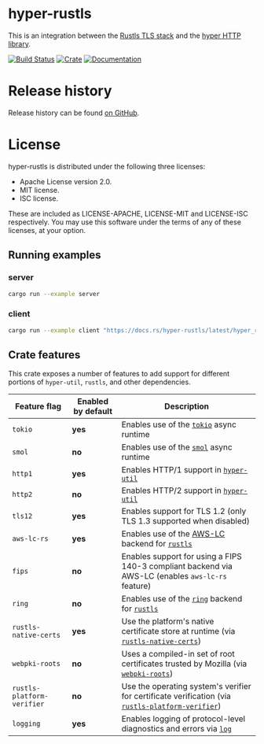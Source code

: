 # hyper-rustls

This is an integration between the [Rustls TLS stack](https://github.com/rustls/rustls) and the
[hyper HTTP library](https://github.com/hyperium/hyper).

[![Build Status](https://github.com/rustls/hyper-rustls/actions/workflows/build.yml/badge.svg)](https://github.com/rustls/hyper-rustls/actions)
[![Crate](https://img.shields.io/crates/v/hyper-rustls.svg)](https://crates.io/crates/hyper-rustls)
[![Documentation](https://docs.rs/hyper-rustls/badge.svg)](https://docs.rs/hyper-rustls)

# Release history

Release history can be found [on GitHub](https://github.com/rustls/hyper-rustls/releases).

# License

hyper-rustls is distributed under the following three licenses:

- Apache License version 2.0.
- MIT license.
- ISC license.

These are included as LICENSE-APACHE, LICENSE-MIT and LICENSE-ISC respectively. You may use this
software under the terms of any of these licenses, at your option.

## Running examples

### server

```bash
cargo run --example server
```

### client

```bash
cargo run --example client "https://docs.rs/hyper-rustls/latest/hyper_rustls/"
```

## Crate features

This crate exposes a number of features to add support for different portions of `hyper-util`,
`rustls`, and other dependencies.

| Feature flag | Enabled by default | Description |
| ------------ | ------------------ | ----------- |
| `tokio` | **yes** | Enables use of the [`tokio`][tokio] async runtime |
| `smol` | **no** | Enables use of the [`smol`][smol] async runtime |
| `http1` | **yes** | Enables HTTP/1 support in [`hyper-util`][hyper-util] |
| `http2` | **no** | Enables HTTP/2 support in [`hyper-util`][hyper-util] |
| `tls12` | **yes** | Enables support for TLS 1.2 (only TLS 1.3 supported when disabled) |
| `aws-lc-rs`  | **yes** | Enables use of the [AWS-LC][aws-lc-rs] backend for [`rustls`][rustls] |
| `fips` | **no** | Enables support for using a FIPS 140-3 compliant backend via AWS-LC (enables `aws-lc-rs` feature) |
| `ring` | **no** | Enables use of the [`ring`][ring] backend for [`rustls`][rustls] |
| `rustls-native-certs` | **yes** | Use the platform's native certificate store at runtime (via [`rustls-native-certs`][rustls-native-certs]) |
| `webpki-roots` | **no** | Uses a compiled-in set of root certificates trusted by Mozilla (via [`webpki-roots`][webpki-roots]) |
| `rustls-platform-verifier` | **no** | Use the operating system's verifier for certificate verification (via [`rustls-platform-verifier`][rustls-platform-verifier]) |
| `logging` | **yes** | Enables logging of protocol-level diagnostics and errors via [`log`][log] |

[tokio]: https://docs.rs/tokio
[smol]: https://docs.rs/smol
[hyper-util]: https://docs.rs/hyper-util
[rustls]: https://docs.rs/rustls
[aws-lc-rs]: https://docs.rs/aws-lc-rs
[ring]: https://docs.rs/ring
[rustls-native-certs]: https://docs.rs/rustls-native-certs
[webpki-roots]: https://docs.rs/webpki-roots
[rustls-platform-verifier]: https://docs.rs/rustls-platform-verifier
[log]: https://docs.rs/log
